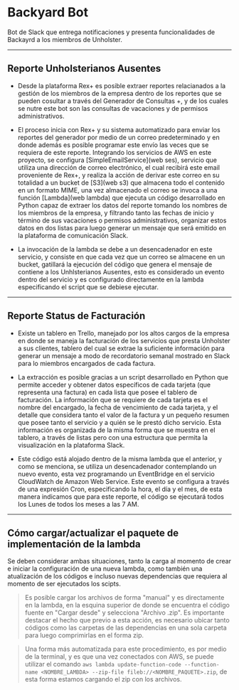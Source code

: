 # Backyard Bot

Bot de Slack que entrega notificaciones y presenta funcionalidades de Backayrd a los miembros de Unholster.
***
## Reporte Unholsterianos Ausentes

* Desde la plataforma Rex+ es posible extraer reportes relacianados a la gestión de los miembros de la empresa dentro de los reportes que se pueden cosultar a través del Generador de Consultas +, y de los cuales se nutre este bot son las consultas de vacaciones y de permisos administrativos.

* El proceso inicia con Rex+ y su sistema automatizado para enviar los reportes del generador por medio de un correo predeterminado y en donde además es posible programar este envío las veces que se requiera de este reporte. Integrando los servicios de AWS en este proyecto, se configura [SimpleEmailService](web ses), servicio que utiliza una dirección de correo electrónico, el cual recibirá este email proveniente de Rex+, y realiza la acción de derivar este correo en su totalidad a un bucket de [S3](web s3) que almacena todo el contenido en un formato MIME, una vez almacenado el correo se invoca a una función [Lambda](web lambda) que ejecuta un código desarrollado en Python capaz de extraer los datos del reporte tomando los nombres de los miembros de la empresa, y filtrando tanto las fechas de inicio y término de sus vacaciones o permisos administrativos, organizar estos datos en dos listas para luego generar un mensaje que será emitido en la plataforma de comunicación Slack. 

* La invocación de la lambda se debe a un desencadenador en este servicio, y consiste en que cada vez que un correo se almacene en un bucket, gatillará la ejecución del código que genera el mensaje de contiene a los Unhlsterianos  Ausentes, esto es considerado un evento dentro del servicio y es configurado directamente en la lambda especificando el script que se debiese ejecutar.
***
## Reporte Status de Facturación

* Existe un tablero en Trello, manejado por los altos cargos de la empresa en donde se maneja la facturación de los servicios que presta Unholster a sus clientes, tablero del cual se extrae la suficiente información para generar un mensaje a modo de recordatorio semanal mostrado en Slack para lo miembros encargados de cada factura.

* La extracción es posible gracias a un script desarrollado en Python que permite acceder y obtener datos específicos de cada tarjeta (que representa una factura) en cada lista que posee el tablero de facturación. La información que se requiere de cada tarjeta es el nombre del encargado, la fecha de vencimiento de cada tarjeta, y el detalle que considera tanto el valor de la factura y un pequeño resumen que posee tanto el servicio y a quién se le prestó dicho servicio. Esta información es organizada de la misma forma que se muestra en el tablero, a través de listas pero con una estructura que permita la visualización en la plataforma Slack.

* Este código está alojado dentro de la misma lambda que el anterior, y como se menciona, se utiliza un desencadenador contemplando un nuevo evento, esta vez programando un EventBridge en el servicio CloudWatch de Amazon Web Service. Este evento se configura a través de una expresión Cron, especificando la hora, el día y el mes, de esta manera indicamos que para este reporte, el código se ejecutará todos los Lunes de todos los meses a las 7 AM.
***
## Cómo cargar/actualizar el paquete de implementación de la lambda

Se deben considerar ambas situaciones, tanto la carga al momento de crear e iniciar la configuración de una nueva lambda, como también una atualización de los códigos e incluso nuevas dependencias que requiera al momento de ser ejecutados los scipts. 

> Es posible cargar los archivos de forma "manual" y es directamente en la lambda, en la esquina superior de donde se encuentra el código fuente en "Cargar desde" y selecciona "Archivo .zip". Es importante destacar el hecho que previo a esta acción, es necesario ubicar tanto códigos como las carpetas de las dependencias en una sola carpeta para luego comprimirlas en el forma zip.

> Una forma más automatizada para este procedimiento, es por medio de la terminal, y es que una vez conectados con AWS, se puede utilizar el comando ```aws lambda update-function-code --function-name <NOMBRE_LAMBDA> --zip-file fileb://<NOMBRE_PAQUETE>.zip```, de esta forma estamos cargando el zip con los archivos.